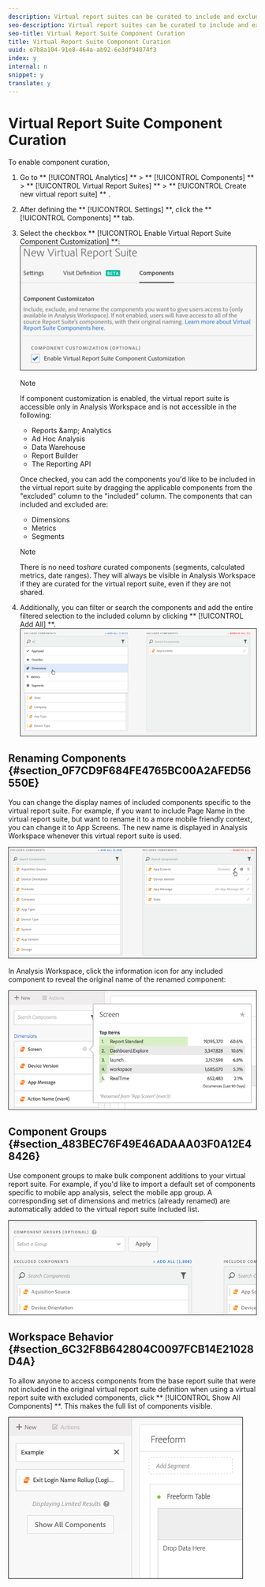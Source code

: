 ```yaml
---
description: Virtual report suites can be curated to include and exclude components.in Analysis Workspace.
seo-description: Virtual report suites can be curated to include and exclude components.in Analysis Workspace.
seo-title: Virtual Report Suite Component Curation
title: Virtual Report Suite Component Curation
uuid: e7b8a104-91e8-464a-ab92-6e3df94074f3
index: y
internal: n
snippet: y
translate: y
---
```


# Virtual Report Suite Component Curation

To enable component curation, 

1. Go to  ** [!UICONTROL  Analytics] ** > ** [!UICONTROL  Components] ** > ** [!UICONTROL  Virtual Report Suites] ** > ** [!UICONTROL  Create new virtual report suite] ** .
1. After defining the ** [!UICONTROL  Settings] **, click the ** [!UICONTROL  Components] ** tab.
1. Select the checkbox ** [!UICONTROL  Enable Virtual Report Suite Component Customization] **: ![](../assets/vrs-enable.png) 


   >[!NOTE]
   >
   >If component customization is enabled, the virtual report suite is accessible only in Analysis Workspace and is not accessible in the following:



    * Reports &amp;amp; Analytics
    * Ad Hoc Analysis
    * Data Warehouse
    * Report Builder
    * The Reporting API


   Once checked, you can add the components you'd like to be included in the virtual report suite by dragging the applicable components from the "excluded" column to the "included" column. The components that can included and excluded are: 


    * Dimensions
    * Metrics
    * Segments


   >[!NOTE]
   >
   >There is no need to*share* curated components (segments, calculated metrics, date ranges). They will always be visible in Analysis Workspace if they are curated for the virtual report suite, even if they are not shared. 

1. Additionally, you can filter or search the components and add the entire filtered selection to the included column by clicking ** [!UICONTROL  Add All] **. ![](../assets/vrs-add-all.png) 


## Renaming Components {#section_0F7CD9F684FE4765BC00A2AFED56550E}

You can change the display names of included components specific to the virtual report suite. For example, if you want to include Page Name in the virtual report suite, but want to rename it to a more mobile friendly context, you can change it to App Screens. The new name is displayed in Analysis Workspace whenever this virtual report suite is used. 

![](../assets/vrs-rename-component.png) 

In Analysis Workspace, click the information icon for any included component to reveal the original name of the renamed component: 

![](../assets/vrs-aw-renamed.png) 

## Component Groups {#section_483BEC76F49E46ADAAA03F0A12E48426}

Use component groups to make bulk component additions to your virtual report suite. For example, if you'd like to import a default set of components specific to mobile app analysis, select the mobile app group. A corresponding set of dimensions and metrics (already renamed) are automatically added to the virtual report suite Included list. 

![](../assets/vrs-comp-grp.png) 

## Workspace Behavior {#section_6C32F8B642804C0097FCB14E21028D4A}

To allow anyone to access components from the base report suite that were not included in the original virtual report suite definition when using a virtual report suite with excluded components, click ** [!UICONTROL  Show All Components] **. This makes the full list of components visible. 

![](../assets/vrs-workspace-behavior.png) 
